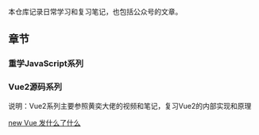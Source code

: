 本仓库记录日常学习和复习笔记，也包括公众号的文章。
## 章节

### 重学JavaScript系列

### Vue2源码系列

说明：Vue2系列主要参照黄奕大佬的视频和笔记，复习Vue2的内部实现和原理

[new Vue 发什么了什么](https://github.com/daodaolee/study-note/issues/1)

